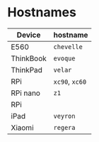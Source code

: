 Hostnames
=========

| Device        | hostname                |
| ------------- | ----------------------- |
| E560          | `chevelle`              |
| ThinkBook     | `evoque`                |
| ThinkPad      | `velar`                 |
| RPi           | `xc90`, `xc60`          |
| RPi nano      | `z1`                    |
| RPi           |                         |
| iPad          | `veyron`                |
| Xiaomi        | `regera`                |
